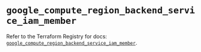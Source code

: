 # `google_compute_region_backend_service_iam_member`

Refer to the Terraform Registry for docs: [`google_compute_region_backend_service_iam_member`](https://registry.terraform.io/providers/hashicorp/google-beta/6.41.0/docs/resources/google_compute_region_backend_service_iam_member).
